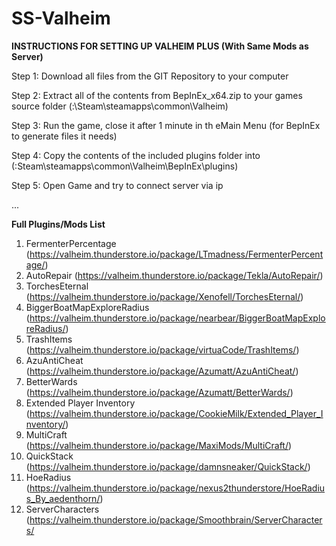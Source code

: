 # SS-Valheim
**INSTRUCTIONS FOR SETTING UP VALHEIM PLUS (With Same Mods as Server)**

Step 1: Download all files from the GIT Repository to your computer

Step 2: Extract all of the contents from BepInEx_x64.zip to your games source folder (:\Steam\steamapps\common\Valheim)

Step 3: Run the game, close it after 1 minute in th eMain Menu  (for BepInEx to generate files it needs)

Step 4: Copy the contents of the included plugins folder into (:Steam\steamapps\common\Valheim\BepInEx\plugins)

Step 5: Open Game and try to connect server via ip

...

**Full Plugins/Mods List**

1. FermenterPercentage (https://valheim.thunderstore.io/package/LTmadness/FermenterPercentage/)
2. AutoRepair (https://valheim.thunderstore.io/package/Tekla/AutoRepair/)
3. TorchesEternal (https://valheim.thunderstore.io/package/Xenofell/TorchesEternal/)
4. BiggerBoatMapExploreRadius (https://valheim.thunderstore.io/package/nearbear/BiggerBoatMapExploreRadius/)
5. TrashItems (https://valheim.thunderstore.io/package/virtuaCode/TrashItems/)
6. AzuAntiCheat (https://valheim.thunderstore.io/package/Azumatt/AzuAntiCheat/)
7. BetterWards (https://valheim.thunderstore.io/package/Azumatt/BetterWards/)
8. Extended Player Inventory (https://valheim.thunderstore.io/package/CookieMilk/Extended_Player_Inventory/)
9. MultiCraft (https://valheim.thunderstore.io/package/MaxiMods/MultiCraft/)
10. QuickStack (https://valheim.thunderstore.io/package/damnsneaker/QuickStack/)
11. HoeRadius (https://valheim.thunderstore.io/package/nexus2thunderstore/HoeRadius_By_aedenthorn/)
12. ServerCharacters (https://valheim.thunderstore.io/package/Smoothbrain/ServerCharacters/
